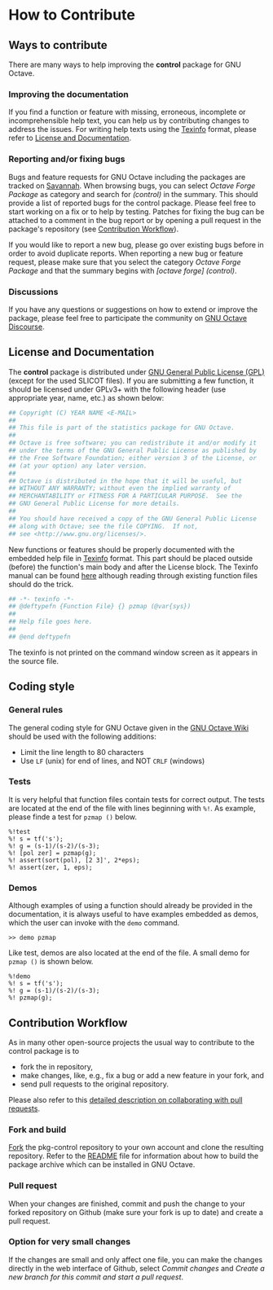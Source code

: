 # How to Contribute

## Ways to contribute

There are many ways to help improving the **control** package for GNU Octave.

### Improving the documentation

If you find a function or feature with missing, erroneous, incomplete or incomprehensible help text, you can help us by contributing changes to address the issues. For writing help texts using the [Texinfo](https://www.gnu.org/software/texinfo/) format, please refer to [License and Documentation](#license-and-documentation).

### Reporting and/or fixing bugs

Bugs and feature requests for GNU Octave including the packages are tracked on [Savannah](https://savannah.gnu.org/bugs/?group=octave). When browsing bugs, you can select *Octave Forge Package* as category and search for *(control)* in the summary. This should provide a list of reported bugs for the control package. Please feel free to start working on a fix or to help by testing. Patches for fixing the bug can be attached to a comment in the bug report or by opening a pull request in the package's repository (see [Contribution Workflow](#contribution-workflow)).

If you would like to report a new bug, please go over existing bugs before in order to avoid duplicate reports. When reporting a new bug or feature request, please make sure that you select the category *Octave Forge Package* and that the summary begins with *[octave forge] (control)*.

### Discussions

If you have any questions or suggestions on how to extend or improve the package, please feel free to participate the community on 
[GNU Octave Discourse](https://octave.discourse.group/).

## License and Documentation

The **control** package is distributed under [GNU General Public License (GPL)](https://www.gnu.org/licenses/gpl-3.0.en.html) (except for the used SLICOT files). If you are submitting a few function, it should be licensed under GPLv3+ with the following header (use appropriate year, name, etc.) as shown below:

```bash
## Copyright (C) YEAR NAME <E-MAIL>
##
## This file is part of the statistics package for GNU Octave.
##
## Octave is free software; you can redistribute it and/or modify it
## under the terms of the GNU General Public License as published by
## the Free Software Foundation; either version 3 of the License, or
## (at your option) any later version.
##
## Octave is distributed in the hope that it will be useful, but
## WITHOUT ANY WARRANTY; without even the implied warranty of
## MERCHANTABILITY or FITNESS FOR A PARTICULAR PURPOSE.  See the
## GNU General Public License for more details.
##
## You should have received a copy of the GNU General Public License
## along with Octave; see the file COPYING.  If not,
## see <http://www.gnu.org/licenses/>.

```

New functions or features should be properly documented with the embedded help file in [Texinfo](https://www.gnu.org/software/texinfo/) format. This part should be placed outside (before) the function's main body and after the License block. The Texinfo manual can be found [here](https://www.gnu.org/software/texinfo/manual/texinfo/) although reading through existing function files should do the trick.

```bash
## -*- texinfo -*-
## @deftypefn {Function File} {} pzmap (@var{sys})
##
## Help file goes here.
##
## @end deftypefn
```

The texinfo is not printed on the command window screen as it appears in the source file.


## Coding style

### General rules

The general coding style for GNU Octave given in the [GNU Octave Wiki](https://wiki.octave.org/Octave_style_guide) should be used with the following additions:

- Limit the line length to 80 characters
- Use `LF` (unix) for end of lines, and NOT `CRLF` (windows)


### Tests

It is very helpful that function files contain tests for correct output. The tests are located at the end of the file with lines beginning with `%!`. As example, please finde a test for `pzmap ()` below.

```
%!test
%! s = tf('s');
%! g = (s-1)/(s-2)/(s-3);
%! [pol zer] = pzmap(g);
%! assert(sort(pol), [2 3]', 2*eps);
%! assert(zer, 1, eps);
```

### Demos

Although examples of using a function should already be provided in the documentation, it is always useful to have examples embedded as demos, which the user can invoke with the `demo` command.

```
>> demo pzmap
```

Like test, demos are also located at the end of the file. A small demo for `pzmap ()` is shown below.

```
%!demo
%! s = tf('s');
%! g = (s-1)/(s-2)/(s-3);
%! pzmap(g);
```

## Contribution Workflow

As in many other open-source projects the usual way to contribute to the control package is to

- fork the in repository,
- make changes, like, e.g., fix a bug or add a new feature in your fork, and
- send pull requests to the original repository.

Please also refer to this [detailed description on collaborating with pull requests](https://docs.github.com/en/pull-requests/collaborating-with-pull-requests).

### Fork and build

[Fork](https://github.com/gnu-octave/pkg-control/fork) the pkg-control repository to your own account and clone the resulting repository. Refer to the [README](README.md) file for information about how to build the package archive which can be installed in GNU Octave.

### Pull request

When your changes are finished, commit and push the change to your forked repository on Github (make sure your fork is up to date) and create a pull request.

### Option for very small changes

If the changes are small and only affect one file, you can make the changes directly in the web interface of Github, select *Commit changes* and *Create a new branch for this commit and start a pull request*.
 
 